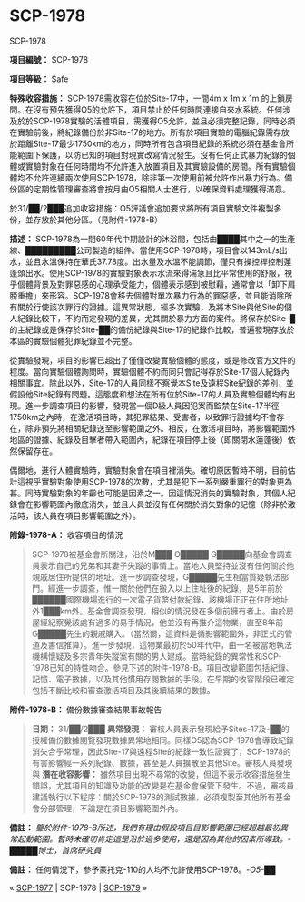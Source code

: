 # SCP-1978
                        




SCP-1978



**項目編號：** SCP-1978

**項目等級：** Safe

**特殊收容措施：** SCP-1978需收容在位於Site-17中，一間4m x 1m x 1m 的上鎖房間。在沒有預先獲得O5的允許下，項目禁止於任何時間連接自來水系統。任何涉及於於SCP-1978實驗的活體項目，需獲得O5允許，並且必須完整記錄，同時必須在實驗前後，將紀錄備份於非Site-17的地方。所有於項目實驗的電腦紀錄需存放於距離Site-17最少1750km的地方，同時所有包含項目紀錄的系統必須在基金會所能範圍下保護，以防已知的項目對現實改寫情況發生。沒有任何正式暴力紀錄的個體或實驗對象在任何時間均不允許進入放置項目及其實驗設備的房間。所有實驗個體均不允許連續兩次使用SCP-1978，除非第一次使用前被允許作出暴力行為。備份區的定期性管理審查將會按月由O5相關人士進行，以確保資料處理獲得滿意。

於31/██/2███追加收容措施：O5評議會追加要求將所有項目實驗文件複製多份，並存放於其他分區。（見附件-1978-B）

**描述：** SCP-1978為一間60年代中期設計的沐浴間，包括由████其中之一的生產線、█████████公司製造的組件。當使用SCP-1978時，項目會以143mL/s出水，並且水溫保持在華氏37.78度。出水量及水溫不能調節，僅只有操控桿控制蓮蓬頭出水。使用SCP-1978的實驗對象表示水流來得湍急且比平常使用的舒服，視乎個體背景及對罪惡感的心理承受能力，個體表示感到被慰藉，通常會以「卸下肩膀重擔」來形容。SCP-1978會移去個體對單次暴力行為的罪惡感，並且能消除所有關於行使該次罪行的證據。這異常狀態，經多次實驗，及將本Site與他Site的個人紀錄比較下，不約而定發現的差異，尤其關於暴力方面的案件。將保存於Site-█的主紀錄或是保存於Site-██的備份紀錄與Site-17的紀錄作比較，普遍發現存放於本區的實驗個體犯罪紀錄並不完整。

從實驗發現，項目的影響已超出了僅僅改變實驗個體的態度，或是修改官方文件的程度。當向實驗個體詢問時，實驗個體不約而同只會記得存於Site-17個人紀錄內相關事宜。除此以外，Site-17的人員同樣不察覺本Site及遠程Site紀錄的差別，並假設他Site紀錄有問題。這態度和想法在所有位於Site-17的人員及實驗個體均有出現。進一步調查項目的影響，發現當一個D級人員因犯案而監禁在Site-17半徑1750km之內時，在激活項目時，其犯罪結果、受害者，以致罪行證據均不會存在，除非預先將相關紀錄送至影響範圍之外。相反，在激活項目時，將影響範圍外地區的證據、紀錄及目擊者帶入範圍內，紀錄在項目停止後（即關閉水蓮蓬後）依然保留存在。

偶爾地，進行人體實驗時，實驗對象會在項目裡消失。確切原因暫時不明，目前估計這視乎實驗對象使用SCP-1978的次數，尤其是犯下一系列嚴重罪行的對象更為甚。同時實驗對象的年齡也可能是因素之一。因這情況消失的實驗對象，其個人紀錄會在影響範圍內徹底消失，並且人員並沒有任何關於消失對象的記憶（除非於激活時，該人員在項目影響範圍之外）。

**附錄-1978-A：** 收容項目的情況


> SCP-1978被基金會所關注，沿於M███ O█████ G█████向基金會調查員表示自己的兄弟和其妻子失蹤的事情上。當地人員堅持並沒有任何關於他親戚居住所提供的地址。進一步調查發現，G█████先生相當質疑執法部門。經進一步調查，惟一關於他們在搬入以上住址後的紀錄，是5年前於██████國際機場進行的一次電子貨幣付款紀錄，該機場正正在住所地址外1███km外。基金會調查發現，相似的情況發在多個前擁有者上。由於房屋經紀察覺該處有過多的易手情況，他並沒有再推介這物業，直至8年前G█████先生的親戚購入。（當然爾，這資料是循影響範圍外，非正式的管道及書信推算）。進一步發現，這物業最初於50年代中，由一名被當地執法機構懷疑及多宗青年失蹤案有關的男人建成。當時紀錄的異常性和SCP-1978已知的特性吻合。參見下述的附件-1978-B。項目改變範圍包括紀錄、記憶、電子數據，以及其他慣用存閱數據的手段。在早期的收容階段已確定包括不斷比較和審查激活項目及其後續結果的數據。
> 

**附件-1978-B：** 備份數據審查結果事故報告


> **日期：** 31/██/2███
**異常發現：** 審核人員表示發現給予Sites-17及-██的授權備份數據閱覽發現數據異常地相同。同樣O5認為SCP-1978會導致紀錄消失合乎常理，因此Site-17與遠程Site的紀錄一致性證實了，SCP-1978的有害影響經一系列紀錄、數據，甚至是人員擴散至其他Site。審核人員發現與
**潛在收容影響：** 雖然項目出現不尋常的改變，但這不表示收容措施發生錯誤，尤其項目的知識及功能的改變是在基金會保管下發生。不過，審核員建議執行以下程序：關於SCP-1978的測試數據，必須複製至其他所有基金會分部管理，不論是在項目影響範圍外內。
> 

**備註：** *鑒於附件-1978-B所述，我們有理由假設項目目影響範圍已經超越最初異常起動範圍。暫時未確切肯定這是沿於過多使用，還是因為其他的因素所導致。-█████博士，首席研究員* 

**備註：** 任何情況下，參予蒙托克-110的人均不允許使用SCP-1978。-*O5-██* 



« [SCP-1977](/scp-1977) | SCP-1978 | [SCP-1979](/scp-1979) »





                    